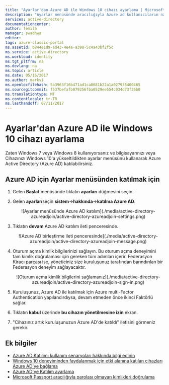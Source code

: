```yaml
---
title: "Ayarlar'dan Azure AD ile Windows 10 cihazı ayarlama | Microsoft Docs"
description: "Ayarlar menüsünde aracılığıyla Azure ad kullanıcıların nasıl katılabilirsiniz açıklanmaktadır."
services: active-directory
documentationcenter: 
author: femila
manager: swadhwa
editor: 
tags: azure-classic-portal
ms.assetid: b844e1d9-ad43-4e4a-a398-5c4a43bf2f5c
ms.service: active-directory
ms.workload: identity
ms.tgt_pltfrm: na
ms.devlang: na
ms.topic: article
ms.date: 05/16/2017
ms.author: markvi
ms.openlocfilehash: 5a3963f16b471ad1ca8681b22a1a027935400465
ms.sourcegitcommit: f537befafb079256fba0529ee554c034d73f36b0
ms.translationtype: MT
ms.contentlocale: tr-TR
ms.lasthandoff: 07/11/2017
---
```

# <a name="set-up-a-windows-10-device-with-azure-ad-from-settings"></a>Ayarlar'dan Azure AD ile Windows 10 cihazı ayarlama
Zaten Windows 7 veya Windows 8 kullanıyorsanız ve bilgisayarınızı veya Cihazınızı Windows 10'a yükseltildikten ayarlar menüsünü kullanarak Azure Active Directory (Azure AD) katılabilirsiniz.

## <a name="to-join-to-azure-ad-from-the-settings-menu"></a>Azure AD için Ayarlar menüsünden katılmak için
1. Gelen **Başlat** menüsünde tıklatın **ayarları** düğmesini seçin.
2. Gelen **ayarları**seçin **sistem**->**hakkında**->**katılma Azure AD**.
   
   <center>
   ![Ayarlar menüsünde Azure AD katılım](./media/active-directory-azureadjoin/active-directory-azureadjoin-settings.png)</center>
3. Tıklatın **devam** Azure AD katılım ileti penceresinde.
   
   <center>
   ![Azure AD birleştirme ileti penceresinde](./media/active-directory-azureadjoin/active-directory-azureadjoin-message.png)</center>
4. Oturum açma kimlik bilgilerinizi sağlayın. Bu oturum açma deneyimini tam kimlik doğrulaması için gereken tüm adımları içerir. Federasyon Kiracı parçası ise, yöneticiniz size kuruluşunuz tarafından barındırılan bir Federasyon deneyim sağlayacaktır.
   <center>
   ![Oturum açma kimlik bilgilerini sağlamanız](./media/active-directory-azureadjoin/active-directory-azureadjoin-sign-in.png)</center>
5. Kuruluşunuz, Azure AD ile katılmak için Azure multi-Factor Authentication yapılandırdıysa, devam etmeden önce ikinci Faktörlü sağlar.
6. Tıklatın **kabul** üzerinde **bu cihazın yönetilmesine izin** ekran.
7. "Cihazınız artık kuruluşunuzun Azure AD'de katıldı" iletisini görmeniz gerekir.

## <a name="additional-information"></a>Ek bilgiler
* [Azure AD Katılımı kullanım senaryoları hakkında bilgi edinin](active-directory-azureadjoin-deployment-aadjoindirect.md)
* [Windows 10 deneyiminden faydalanmak için etki alanına katılan cihazları Azure AD'ye bağlama](active-directory-azureadjoin-devices-group-policy.md)
* [Azure AD'ye Katılım ayarlama](active-directory-azureadjoin-setup.md)
* [Microsoft Passport aracılığıyla parolası olmayan kimlikleri doğrulama](active-directory-azureadjoin-passport.md)


